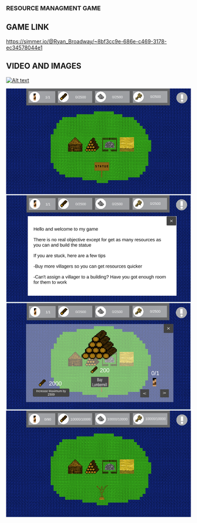 ### RESOURCE MANAGMENT GAME

## GAME LINK
https://simmer.io/@Ryan_Broadway/~8bf3cc9e-686e-c469-3178-ec34578044e1

## VIDEO AND IMAGES
[![Alt text](https://img.youtube.com/vi/c7pzVrVtOk8/0.jpg)](https://www.youtube.com/watch?v=c7pzVrVtOk8)

<img src="image/game thumbnail.PNG" alt="" class="inline"/>

<img src="image/game Info.PNG" alt="" class="inline"/>

<img src="image/game menu.PNG" alt="" class="inline"/>

<img src="image/game statue V2.PNG" alt="" class="inline"/>
